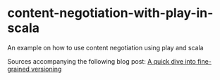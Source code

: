 # content-negotiation-with-play-in-scala
An example on how to use content negotiation using play and scala

Sources accompanying the following blog post: [A quick dive into fine-grained versioning](http://jeroenbellen.com/a-quick-dive-into-fine-grained-versioning/)

